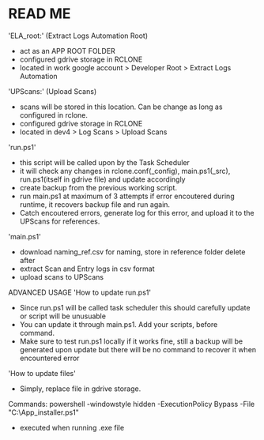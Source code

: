 # READ ME
'ELA_root:' (Extract Logs Automation Root)
 - act as an APP ROOT FOLDER
 - configured gdrive storage in RCLONE 
 - located in work google account > Developer Root > Extract Logs Automation

'UPScans:' (Upload Scans)
 - scans will be stored in this location. Can be change as long as configured in rclone.
 - configured gdrive storage in RCLONE
 - located in dev4 > Log Scans > Upload Scans

'run.ps1'
 - this script will be called upon by the Task Scheduler
 - it will check any changes in rclone.conf(_config), main.ps1(_src), run.ps1(itself in gdrive file) and update accordingly
 - create backup from the previous working script.
 - run main.ps1 at maximum of 3 attempts if error encoutered during runtime, it recovers backup file and run again.
 - Catch encoutered errors, generate log for this error, and upload it to the UPScans for references.

'main.ps1'
 - download naming_ref.csv for naming, store in reference folder delete after
 - extract Scan and Entry logs in csv format
 - upload scans to UPScans

ADVANCED USAGE
'How to update run.ps1'
 - Since run.ps1 will be called task scheduler this should carefully update or script will be unusuable
 - You can update it through main.ps1. Add your scripts, before <Main> command.
 - Make sure to test run.ps1 locally if it works fine, still a backup will be generated upon update but there will be no command to recover it when encountered error

'How to update files'
 - Simply, replace file in gdrive storage.


Commands:
powershell -windowstyle hidden -ExecutionPolicy Bypass -File "C:\App\_installer.ps1"
- executed when running .exe file
